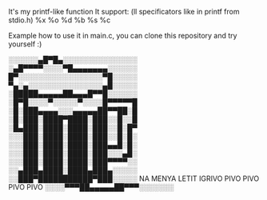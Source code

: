 It's my printf-like function
It support: (ll specificators like in printf from stdio.h)
            %x 
            %o 
            %d 
            %b 
            %s 
            %c 

Example how to use it in main.c, you can clone this repository and try yourself :)

░░░░░░▄█▀█▄░░░░░░░░░░░░░░░
░▄█▀▀▀▀░░░░▀█▄▄▄▄▄▄▄░░░░░░
█▀░░░░░░░░░░░░░░░░░▀█░░░░░
▀▄░▄░░░░░░░░░░░░░░░▄█░░░░░
░█████▄▄▄▄▄██▄▄▄█▀▀█░░░░░░
░█▀█░░░░▀░░░░░▀░░░░█▀▀▀▀▀█
░█░███▄▄▄▄░░░▄▄▄▄▄██▀▀██░█
░█░███░████▀████░███░░█░░█
░█▄███░████░████░███░░█░█▀
░░░███░████░████░███░░█░█░
░░░███░████░████░███▄▄█░█░
░░░███░████░████░███░░░▄█░
░░░███░████░████░███▀▀▀▀░░
░░▄███▄████░████▄███▄░░░░░
░░███▀███████████▀███░░░░░ NA MENYA LETIT IGRIVO PIVO PIVO PIVO PIVO
░░░░▀▀▀██▄▄▄▄▄██▀▀▀░░░░░░░